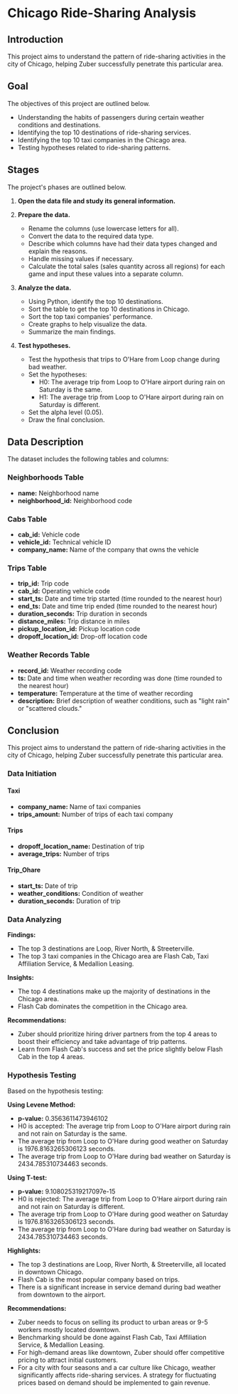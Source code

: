 # Chicago Ride-Sharing Analysis

## Introduction

This project aims to understand the pattern of ride-sharing activities in the city of Chicago, helping Zuber successfully penetrate this particular area.

## Goal

The objectives of this project are outlined below.

- Understanding the habits of passengers during certain weather conditions and destinations.
- Identifying the top 10 destinations of ride-sharing services.
- Identifying the top 10 taxi companies in the Chicago area.
- Testing hypotheses related to ride-sharing patterns.

## Stages

The project's phases are outlined below.

1. **Open the data file and study its general information.**

2. **Prepare the data.**
   - Rename the columns (use lowercase letters for all).
   - Convert the data to the required data type.
   - Describe which columns have had their data types changed and explain the reasons.
   - Handle missing values if necessary.
   - Calculate the total sales (sales quantity across all regions) for each game and input these values into a separate column.

3. **Analyze the data.**
   - Using Python, identify the top 10 destinations.
   - Sort the table to get the top 10 destinations in Chicago.
   - Sort the top taxi companies' performance.
   - Create graphs to help visualize the data.
   - Summarize the main findings.

4. **Test hypotheses.**
   - Test the hypothesis that trips to O'Hare from Loop change during bad weather.
   - Set the hypotheses:
     - H0: The average trip from Loop to O'Hare airport during rain on Saturday is the same.
     - H1: The average trip from Loop to O'Hare airport during rain on Saturday is different.
   - Set the alpha level (0.05).
   - Draw the final conclusion.

## Data Description

The dataset includes the following tables and columns:

### Neighborhoods Table
- **name:** Neighborhood name
- **neighborhood_id:** Neighborhood code

### Cabs Table
- **cab_id:** Vehicle code
- **vehicle_id:** Technical vehicle ID
- **company_name:** Name of the company that owns the vehicle

### Trips Table
- **trip_id:** Trip code
- **cab_id:** Operating vehicle code
- **start_ts:** Date and time trip started (time rounded to the nearest hour)
- **end_ts:** Date and time trip ended (time rounded to the nearest hour)
- **duration_seconds:** Trip duration in seconds
- **distance_miles:** Trip distance in miles
- **pickup_location_id:** Pickup location code
- **dropoff_location_id:** Drop-off location code

### Weather Records Table
- **record_id:** Weather recording code
- **ts:** Date and time when weather recording was done (time rounded to the nearest hour)
- **temperature:** Temperature at the time of weather recording
- **description:** Brief description of weather conditions, such as "light rain" or "scattered clouds."

## Conclusion

This project aims to understand the pattern of ride-sharing activities in the city of Chicago, helping Zuber successfully penetrate this particular area.

### Data Initiation

#### Taxi
- **company_name:** Name of taxi companies
- **trips_amount:** Number of trips of each taxi company

#### Trips
- **dropoff_location_name:** Destination of trip
- **average_trips:** Number of trips

#### Trip_Ohare
- **start_ts:** Date of trip
- **weather_conditions:** Condition of weather
- **duration_seconds:** Duration of trip

### Data Analyzing

**Findings:**
- The top 3 destinations are Loop, River North, & Streeterville.
- The top 3 taxi companies in the Chicago area are Flash Cab, Taxi Affiliation Service, & Medallion Leasing.

**Insights:**
- The top 4 destinations make up the majority of destinations in the Chicago area.
- Flash Cab dominates the competition in the Chicago area.

**Recommendations:**
- Zuber should prioritize hiring driver partners from the top 4 areas to boost their efficiency and take advantage of trip patterns.
- Learn from Flash Cab's success and set the price slightly below Flash Cab in the top 4 areas.

### Hypothesis Testing

Based on the hypothesis testing:

**Using Levene Method:**
- **p-value:** 0.3563611473946102
- H0 is accepted: The average trip from Loop to O'Hare airport during rain and not rain on Saturday is the same.
- The average trip from Loop to O'Hare during good weather on Saturday is 1976.8163265306123 seconds.
- The average trip from Loop to O'Hare during bad weather on Saturday is 2434.785310734463 seconds.

**Using T-test:**
- **p-value:** 9.108025319217097e-15
- H0 is rejected: The average trip from Loop to O'Hare airport during rain and not rain on Saturday is different.
- The average trip from Loop to O'Hare during good weather on Saturday is 1976.8163265306123 seconds.
- The average trip from Loop to O'Hare during bad weather on Saturday is 2434.785310734463 seconds.

**Highlights:**
- The top 3 destinations are Loop, River North, & Streeterville, all located in downtown Chicago.
- Flash Cab is the most popular company based on trips.
- There is a significant increase in service demand during bad weather from downtown to the airport.

**Recommendations:**
- Zuber needs to focus on selling its product to urban areas or 9-5 workers mostly located downtown.
- Benchmarking should be done against Flash Cab, Taxi Affiliation Service, & Medallion Leasing.
- For high-demand areas like downtown, Zuber should offer competitive pricing to attract initial customers.
- For a city with four seasons and a car culture like Chicago, weather significantly affects ride-sharing services. A strategy for fluctuating prices based on demand should be implemented to gain revenue.
